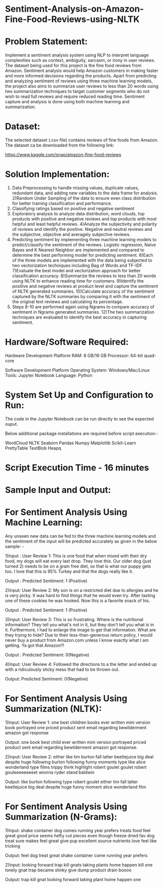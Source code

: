 # Sentiment-Analysis-on-Amazon-Fine-Food-Reviews-using-NLTK

# Problem Statement:

Implement a sentiment analysis system using NLP to interpret language complexities such as context, ambiguity, sarcasm, or irony in user reviews. The dataset being used for this project is the fine food reviews from Amazon. Sentiment analysis would help Amazon customers in making faster and more informed decisions regarding the products. Apart from predicting and analyzing sentiment of reviews using three machine learning models, the project also aims to summarize user reviews to less than 20 words using two summarization techniques to target customer segments who do not wish to read full reviews and require reduced reading time.  Sentiment capture and analysis is done using both machine learning and summarization.

# Dataset:

The selected dataset (.csv file) contains reviews of fine foods from Amazon. The dataset ca be downloaded from the following link:

https://www.kaggle.com/snap/amazon-fine-food-reviews

# Solution Implementation:

1) Data Preprocessing to handle missing values, duplicate values, redundant data, and adding new variables to the data frame for analysis.
2)Random Under Sampling of the data to ensure even class distribution for better training classification and performance. 
3) Classifying ratings based on positive and negative sentiment 
4) Exploratory analysis to analyze data distribution, word clouds, top products with positive and negative reviews and top products with most helpful and least helpful reviews. 
4)Analyze the subjectivity and polarity of reviews and identify the positive. Negative and neutral reviews and the subjective, objective and averagely subjective reviews.
5) Predicting sentiment by implementing three machine learning models to predict/classify the sentiment of the reviews. Logistic regression, Naïve Bayes and K Nearest Neighbor are implemented and compared to determine the best performing model for predicting sentiment. 
6)Each of the three models are implemented with the data being subjected to two vectorization techniques including Bag of Words and TF-IDF.
7)Evaluate the best model and vectorization approach for better classification accuracy. 
8)Summarize the reviews to less than 20 words using NLTK to enhance reading time for customers. 
9)Identify the positive and negative reviews at product level and capture the sentiment of NLTK generated summaries. 
10)Calculate accuracy of the sentiment captured by the NLTK summaries by comparing it with the sentiment of the original text reviews and calculating its percentage.
11) Steps 8-10 are performed again using Ngrams to compare accuracy of sentiment in Ngrams generated summaries.
12)The two summarization techniques are evaluated to identify the best accuracy in capturing sentiment.

# Hardware/Software Required:

Hardware Development Platform
RAM: 8 GB/16 GB
Processor: 64-bit quad-core

Software Development Platform
Operating System: Windows/Mac/Linux 
Tools: Jupyter Notebook
Language: Python

# System Set Up and Configuration to Run:

The code in the Jupyter Notebook can be run directly to see the expected ouput. 

Below additional package installations are required before script execution:-

WordCloud
NLTK
Seaborn
Pandas
Numpy
Matplotlib
Scikit-Learn
PrettyTable
TextBlob
Heapq

# Script Execution Time - 16 minutes

# Sample Input and Output:

# For Sentiment Analysis Using Machine Learning:

Any unseen new data can be fed to the three machine learning models and the sentiment of the input will be predicted accurately as given in the below sample: -

1)Input :
User Review 1: This is one food that when mixed with their dry food, my dogs will eat every last drop. They love this. Our older dog (just turned 2) needs to be on a grain free diet, so that is what our puppy gets too. I love that this is 95% Turkey and that the dogs really like it.

Output :
Predicted Sentiment: 1 (Positive)

2)Input:
User Review 2: My son is on a restricted diet due to allergies and he is very picky. It was hard to find things that he would even try. After tasting one of these cookies he was hooked. Now this is a favorite snack of his.

Output :
Predicted Sentiment: 1 (Positive)

3)Input:
User Review 3: This is so frustrating. Where is the nutritional information? They tell you what's not in it, but they don't tell you what is in it. Furthermore, I had to enlarge the image to get that information. What are they trying to hide? Due to their less-than-generous return policy, I would never buy a product from Amazon.com unless I know exactly what I am getting. Ya got that Amazon?!

Output :
Predicted Sentiment: 0(Negative)

4)Input:
User Review 4: Followed the directions to a the letter and ended up with a ridiculously sticky mess that had to be thrown out.

Output:
Predicted Sentiment: 0(Negative)

# For Sentiment Analysis Using Summarization (NLTK):

1)Input: 
User Review 1: one best children books ever written mini version book portrayed one priced product sent email regarding bewilderment amazon got response

Output: 
one book best child ever written mini version portrayed priced product sent email regarding bewilderment amazon got response.

2)Input: 
User Review 2: either like tim burton fall latter beetlejuice big deal despite huge following burton following funny moments type like alice wonderland type films trippy think highlight robert goulet goulet robert gouleeeeeeeeet wionna ryder stand baldwin

Output: 
like burton following type robert goulet either tim fall latter beetlejuice big deal despite huge funny moment alice wonderland film


# For Sentiment Analysis Using Summarization (N-Grams):
1)Input: 
shake container dog comes running year prefers treats food feel great good price seems hefty cut pieces even though freeze dried fav dog treat sure makes feel great give pup excellent source nutrients love feel like tricking

Output: 
feel dog treat great shake container come running year prefers 

2)Input: 
looking forward trap kill gnats taking plants home happen kill one lonely gnat trap became stinky give dump product drain boooo

Output:
trap kill gnat looking forward taking plant home happen one

